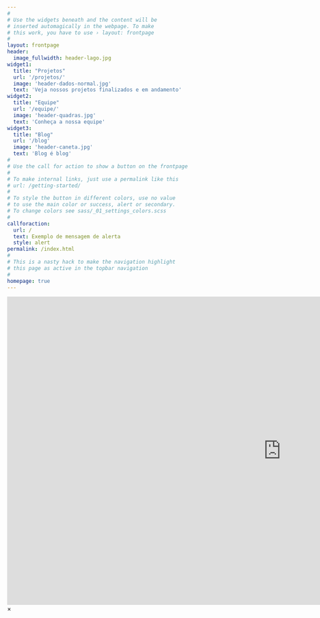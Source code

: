 ```yaml
---
#
# Use the widgets beneath and the content will be
# inserted automagically in the webpage. To make
# this work, you have to use › layout: frontpage
#
layout: frontpage
header:
  image_fullwidth: header-lago.jpg
widget1:
  title: "Projetos"
  url: '/projetos/'
  image: 'header-dados-normal.jpg'
  text: 'Veja nossos projetos finalizados e em andamento'
widget2:
  title: "Equipe"
  url: '/equipe/'
  image: 'header-quadras.jpg'
  text: 'Conheça a nossa equipe'
widget3:
  title: "Blog"
  url: '/blog'
  image: 'header-caneta.jpg'
  text: 'Blog é blog'
#
# Use the call for action to show a button on the frontpage
#
# To make internal links, just use a permalink like this
# url: /getting-started/
#
# To style the button in different colors, use no value
# to use the main color or success, alert or secondary.
# To change colors see sass/_01_settings_colors.scss
#
callforaction:
  url: /
  text: Exemplo de mensagem de alerta
  style: alert
permalink: /index.html
#
# This is a nasty hack to make the navigation highlight
# this page as active in the topbar navigation
#
homepage: true
---
```


<div id="videoModal" class="reveal-modal large" data-reveal="">
  <div class="flex-video widescreen vimeo" style="display: block;">
    <iframe width="1280" height="720" src="https://www.youtube.com/embed/3b5zCFSmVvU" frameborder="0" allowfullscreen></iframe>
  </div>
  <a class="close-reveal-modal">&#215;</a>
</div>
